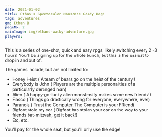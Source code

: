```yaml
---
date: 2021-01-02
title: Ethan's Spectacular Nonsense Goody Bag!
tags: adventures
gm: Ethan B
pageNo: 2
mainImage: img/ethans-wacky-adventure.jpg
players:
---
```


This is a series of one-shot, quick and easy rpgs, likely switching every 2 -3 hours!
You'll be signing up for the whole bunch, but this is the easiest to drop in and out of.

The games Include, but are not limited to:
- Honey Heist ( A team of bears go on the heist of the century!)
- Everybody is John ( Players are the multiple personalities of a particularly deranged man)
- Alien ( A happy-go-lucky alien monstrosity makes some new friends!)
- Fiasco ( Things go drastically wrong for everyone, everywhere, ever)
- Paranoia ( Trust the Computer. The Computer is your FRiend)
- Bigfoot stole my car ( Bigfoot has stolen your car on the way to your friends bat-mitzvah, get it back!)
- Etc, etc.

You'll pay for the whole seat, but you'll only use the edge!